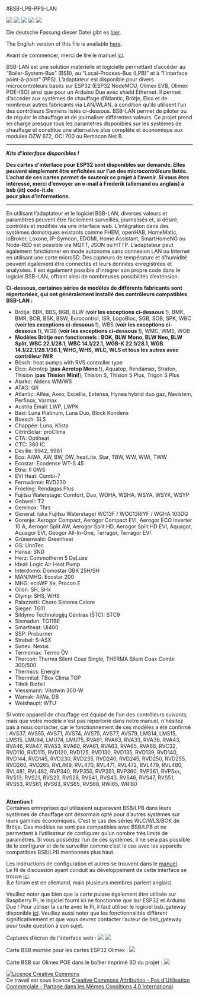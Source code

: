 #BSB-LPB-PPS-LAN

[<img src="https://img.shields.io/github/last-commit/fredlcore/BSB-LAN">]()
[<img src="https://img.shields.io/github/commit-activity/t/fredlcore/BSB-LAN">]()
[<img src="https://img.shields.io/github/stars/fredlcore/BSB-LAN?style=plastic">](https://github.com/fredlcore/BSB-LAN/stargazers)
[<img src="https://img.shields.io/github/forks/fredlcore/BSB-LAN?style=plastic">](https://github.com/fredlcore/BSB-LAN/forks)
[<img src="https://img.shields.io/github/followers/fredlcore?style=plastic">](https://github.com/fredlcore?tab=followers)

Die deutsche Fassung dieser Datei gibt es [hier](README_de.md).

The English version of this file is available [here](README.md).

Avant de commencer, merci de lire le manuel [ici](https://docs.bsb-lan.de/fr/).

BSB-LAN est une solution matérielle et logicielle permettant d’accéder au “Boiler-System-Bus” (BSB), au “Local-Process-Bus (LPB)” et à “l'interface point-à-point” (PPS). L’adaptateur est disponible pour divers microcontrôleurs basés sur ESP32 (ESP32 NodeMCU, Olimex EVB, Olimex POE-ISO) ainsi que pour un Arduino Due avec shield Ethernet. Il permet d’accéder aux systèmes de chauffage d’Atlantic, Brötje, Elco et de nombreux autres fabricants via LAN/WLAN, à condition qu’ils utilisent l’un des contrôleurs Siemens listés ci-dessous. BSB-LAN permet de piloter ou de réguler le chauffage et de journaliser différentes valeurs. Ce projet prend en charge presque tous les paramètres disponibles sur les systèmes de chauffage et constitue une alternative plus complète et économique aux modules OZW 672, OCI 700 ou Remocon Net B.

---

***Kits d’interface disponibles !***

**Des cartes d’interface pour ESP32 sont disponibles sur demande. Elles peuvent simplement être enfichées sur l’un des microcontrôleurs listés. L’achat de ces cartes permet de soutenir ce projet à l’avenir. Si vous êtes intéressé, merci d’envoyer un e-mail à Frederik (allemand ou anglais) à <br /> bsb (ät) code-it.de <br /> pour plus d’informations.**

---

En utilisant l’adaptateur et le logiciel BSB-LAN, diverses valeurs et paramètres peuvent être facilement surveillés, journalisés et, si désiré, contrôlés et modifiés via une interface web.
L’intégration dans des systèmes domotiques existants comme FHEM, openHAB, HomeMatic, ioBroker, Loxone, IP-Symcon, EDOMI, Home Assistant, SmartHomeNG ou Node-RED est possible via MQTT, JSON ou HTTP.
L’adaptateur peut également fonctionner en mode autonome sans connexion LAN ou Internet en utilisant une carte microSD.
Des capteurs de température et d’humidité peuvent également être connectés et leurs données enregistrées et analysées. Il est également possible d’intégrer son propre code dans le logiciel BSB-LAN, offrant ainsi de nombreuses possibilités d’extension.

**Ci-dessous, certaines séries de modèles de différents fabricants sont répertoriées, qui ont généralement installé des contrôleurs compatibles BSB-LAN :**  
- Brötje: BBK, BBS, BGB, BLW (**voir les exceptions ci-dessous !**), BMK, BMR, BOB, BSK, BSW, Eurocontrol, ISR, LogoBloc, SGB, SOB, SPK, WBC (**voir les exceptions ci-dessous !**), WBS (**voir les exceptions ci-dessous !**), WGB (**voir les exceptions ci-dessous !**), WMC, WMS, WOB
- **Modèles Brötje non fonctionnels : BOK, BLW Mono, BLW Neo, BLW Split, WBC 22.1/28.1, WBC 14.1/22.1, WGB-K 22.1/28.1, WGB 14.1/22.1/28.1/38.1, WHC, WHS, WLC, WLS et tous les autres avec contrôleur IWR**  
- Bösch: heat pumps with RVS controller type
- Elco: Aerotop (**pas Aerotop Mono !**), Aquatop, Rendamax, Straton, Thision (**pas Thision Mini!**), Thision S, Thision S Plus, Trigon S Plus
- Alarko: Aldens WM/WS
- ATAG: QR
- Atlantic: Alféa, Axeo, Excellia, Extensa, Hynea hybrid duo gaz, Navistem, Perfinox, Varmax
- Austria Email: LWP, LWPK
- Baxi: Luna Platinum, Luna Duo, Block Kondens
- Boesch: SLS
- Chappée: Luna, Klista
- CitrinSolar: proClima
- CTA: Optiheat
- CTC: 380 IC
- Deville: 9942, 9981
- Eco: AiWA, AW, BW, DW, heatLite, Star, TBW, WW, WWi, TWW
- Ecostar: Ecodense WT-S 45
- Etna: II GWS
- EVI Heat: Combi-7
- Fernwärme: RVD230
- Froeling: Rendagas Plus
- Fujitsu Waterstage: Comfort, Duo, WOHA, WSHA, WSYA, WSYK, WSYP
- Gebwell: T2
- Geminox: Thrs
- General: (aka Fujitsu Waterstage) WC13F / WOC13RIYF / WGHA 100DG
- Gorenje: Aerogor Compact, Aerogor Compact EVI, Aerogor ECO Inverter 10 A, Aerogor Split AW, Aerogor Split HD, Aerogor Split HD EVI, Aquagor, Aquagor EVI, Geogor All-In-One, Terragor, Terragor EVI
- Grünenwald: Greenheat
- GS: UnoTec
- Hansa: SND
- Herz: Commotherm 5 DeLuxe
- Ideal: Logic Air Heat Pump
- Interdomo: Domostar GBK 25H/SH
- MAN/MHG: Ecostar 200
- MHG: ecoWP Xe, Procon E
- Oilon: SH, SHx
- Olymp: SHS, WHS
- Palazzetti: Choro Sistema Calore
- Sieger: TG11
- Šildymo Technologijų Centras (ŠTC): STC9
- Sixmadun: TG11BE
- Smartheat: UI400
- SSP: Proburner
- Strebel: S-ASX
- Sunex: Nexus
- Termomax: Termo ÖV
- Thercon: Therma Silent Coax Single, THERMA Silent Coax Combi 300/500
- Thermics: Energie
- Thermital: TBox Clima TOP
- Tifell: Biofell
- Viessmann: Vitotwin 300-W
- Wamak: AiWa, DB
- Weishaupt: WTU  


Si votre appareil de chauffage est équipé de l'un des contrôleurs suivants, mais que votre modèle n'est pas répertorié dans notre manuel, n'hésitez pas à nous contacter, car le fonctionnement de ces modèles a été confirmé :
AVS37, AVS55, AVS71, AVS74, AVS75, AVS77, AVS79, LMS14, LMS15, LMS15, LMU64, LMU74, LMU75, RVA61, RVA63, RVA33, RVA36, RVA43, RVA46, RVA47, RVA53, RVA60, RVA61, RVA63, RVA65, RVA66, RVC32, RVD110, RVD115, RVD120, RVD125, RVD130, RVD135, RVD139, RVD140, RVD144, RVD145, RVD230, RVD235, RVD240, RVD245, RVD250, RVD255, RVD260, RVD265, RVL469, RVL470, RVL471, RVL472, RVL479, RVL480, RVL481, RVL482, RVP340, RVP350, RVP351, RVP360, RVP361, RVP5xx, RVS13, RVS21, RVS23, RVS26, RVS41, RVS43, RVS46, RVS47, RVS51, RVS53, RVS61, RVS63, RVS65, RVS68, RWI65, WRI80
<BR><BR>

<B>Attention !</B><BR>
Certaines entreprises qui utilisaient auparavant BSB/LPB dans leurs systèmes de chauffage ont désormais opté pour d’autres systèmes sur leurs gammes économiques. C’est le cas des séries WLC/WLS/BOK de Brötje. Ces modèles ne sont pas compatibles avec BSB/LPB et ne permettent à l’utilisateur de configurer qu’un nombre très limité de paramètres. Si vous possédez l’un de ces systèmes, il ne sera pas possible de le configurer et de le surveiller comme c’est le cas avec les appareils compatibles BSB/LPB mentionnés plus haut.

Les instructions de configuration et autres se trouvent dans le <A HREF="https://docs.bsb-lan.de/fr/">manuel</A>.<BR>
Le fil de discussion ayant conduit au développement de cette interface se trouve <A HREF="http://forum.fhem.de/index.php?topic=29762.new;topicseen#new">ici</A>.<BR>
(Le forum est en allemand, mais plusieurs membres parlent anglais)

Veuillez noter que bien que la carte puisse également être utilisée sur Raspberry Pi, le logiciel fourni ici ne fonctionne que sur ESP32 et Arduino Due ! Pour utiliser la carte avec le Pi, il faut utiliser le logiciel bsb_gateway disponible <A HREF="https://github.com/loehnertj/bsbgateway">ici</A>. Veuillez aussi noter que les fonctionnalités diffèrent significativement et que vous devrez contacter l’auteur de bsb_gateway pour toute question à son sujet.

Captures d’écran de l’interface web :
<img src="https://github.com/fredlcore/bsb_lan/blob/master/docs/images/Web-Interface.png" size="50%">
<img src="https://github.com/fredlcore/bsb_lan/blob/master/docs/images/Web-Interface2.png" size="50%">

Carte BSB montée pour les cartes ESP32 Olimex :
<img src="https://github.com/fredlcore/bsb_lan/blob/master/docs/images/Logic%20Level%20Adapter.jpg" size="50%">

Carte BSB sur Olimex POE dans le boîtier imprimé 3D du projet :
<img src="https://github.com/fredlcore/bsb_lan/blob/master/docs/images/Logic%20Level%20Adapter%20in%20Case.jpg" size="50%">

<a rel="license" href="http://creativecommons.org/licenses/by-nc-sa/4.0/"><img alt="Licence Creative Commons" style="border-width:0" src="https://i.creativecommons.org/l/by-nc-sa/4.0/88x31.png" /></a><br />Ce travail est sous licence <a rel="license" href="http://creativecommons.org/licenses/by-nc-sa/4.0/">Creative Commons Attribution - Pas d’Utilisation Commerciale - Partage dans les Mêmes Conditions 4.0 International</a>.
